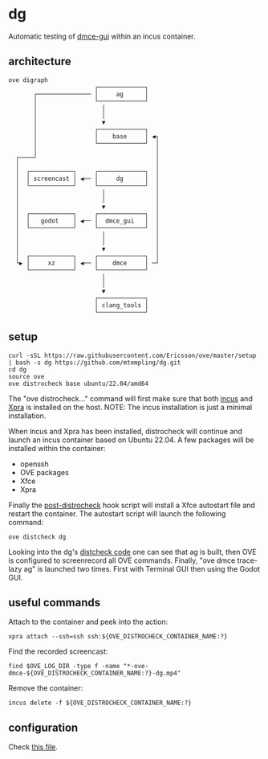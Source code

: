# dg

Automatic testing of [dmce-gui](https://github.com/PatrikAAberg/dmce-gui)
within an incus container.

## architecture

```
ove digraph
                        ┌─────────────┐
       ┌─────────────── │     ag      │
       │                └─────────────┘
       │                  │
       │                  │
       │                  ▼
       │                ┌─────────────┐
       │                │    base     │ ◀┐
       │                └─────────────┘  │
       │                                 │
  ┌────┘                                 │
  │                                      │
  │  ┌────────────┐     ┌─────────────┐  │
  │  │ screencast │ ◀── │     dg      │  │
  │  └────────────┘     └─────────────┘  │
  │                       │              │
  │                       │              │
  │                       ▼              │
  │  ┌────────────┐     ┌─────────────┐  │
  │  │   godot    │ ◀── │  dmce_gui   │  │
  │  └────────────┘     └─────────────┘  │
  │                       │              │
  │                       │              │
  │                       ▼              │
  │  ┌────────────┐     ┌─────────────┐  │
  └▶ │     xz     │ ◀── │    dmce     │ ─┘
     └────────────┘     └─────────────┘
                          │
                          │
                          ▼
                        ┌─────────────┐
                        │ clang_tools │
                        └─────────────┘
```

## setup

```
curl -sSL https://raw.githubusercontent.com/Ericsson/ove/master/setup | bash -s dg https://github.com/mtempling/dg.git
cd dg
source ove
ove distrocheck base ubuntu/22.04/amd64
```

The "ove distrocheck..." command will first make sure that both
[incus](https://github.com/lxc/incus) and
[Xpra](https://github.com/Xpra-org/xpra) is installed on the host. NOTE: The
incus installation is just a minimal installation.

When incus and Xpra has been installed, distrocheck will continue and launch an
incus container based on Ubuntu 22.04. A few packages will be installed within
the container:

* openssh
* OVE packages
* Xfce
* Xpra

Finally the [post-distrocheck](hooks/post-distrocheck) hook script will install
a Xfce autostart file and restart the container. The autostart script will
launch the following command:

```
ove distcheck dg
```

Looking into the dg's [distcheck code](projects/dg/distcheck) one can see that
ag is built, then OVE is configured to screenrecord all OVE commands. Finally,
"ove dmce trace-lazy ag" is launched two times. First with Terminal GUI then
using the Godot GUI.

## useful commands

Attach to the container and peek into the action:

```
xpra attach --ssh=ssh ssh:${OVE_DISTROCHECK_CONTAINER_NAME:?}
```

Find the recorded screencast:

```
find $OVE_LOG_DIR -type f -name "*-ove-dmce-${OVE_DISTROCHECK_CONTAINER_NAME:?}-dg.mp4"
```

Remove the container:

```
incus delete -f ${OVE_DISTROCHECK_CONTAINER_NAME:?}
```

## configuration

Check [this file](.oveconfig).
